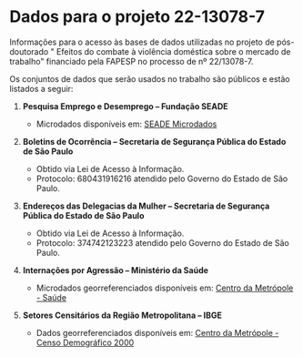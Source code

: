 # Dados para o projeto 22-13078-7
Informações para o acesso às bases de dados utilizadas no projeto de pós-doutorado " Efeitos do combate à violência doméstica sobre o mercado de trabalho" financiado pela FAPESP no processo de nº 22/13078-7.

Os conjuntos de dados que serão usados no trabalho são públicos e estão listados a
seguir:

1. **Pesquisa Emprego e Desemprego – Fundação SEADE**
   - Microdados disponíveis em: [SEADE Microdados](https://produtos2.seade.gov.br/produtos/microdados/)

2. **Boletins de Ocorrência – Secretaria de Segurança Pública do Estado de São Paulo**
   - Obtido via Lei de Acesso à Informação.
   - Protocolo: 680431916216 atendido pelo Governo do Estado de São Paulo.

3. **Endereços das Delegacias da Mulher – Secretaria de Segurança Pública do Estado de São Paulo**
   - Obtido via Lei de Acesso à Informação.
   - Protocolo: 374742123223 atendido pelo Governo do Estado de São Paulo.

4. **Internações por Agressão – Ministério da Saúde**
   - Microdados georreferenciados disponíveis em: [Centro da Metrópole - Saúde](https://centrodametropole.fflch.usp.br/pt-br/download-de-dados)

5. **Setores Censitários da Região Metropolitana – IBGE**
   - Dados georreferenciados disponíveis em: [Centro da Metrópole - Censo Demográfico 2000](https://centrodametropole.fflch.usp.br/pt-br/download-de-dados)

